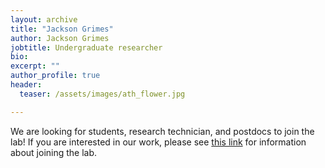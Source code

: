 ```yaml
---
layout: archive
title: "Jackson Grimes"
author: Jackson Grimes
jobtitle: Undergraduate researcher
bio:
excerpt: ""
author_profile: true
header:
  teaser: /assets/images/ath_flower.jpg

---
```

We are looking for students, research technician, and postdocs to join the lab! If you are interested in our work, please see [this link](/join/) for information about joining the lab.
